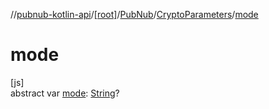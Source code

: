 //[pubnub-kotlin-api](../../../../index.md)/[[root]](../../index.md)/[PubNub](../index.md)/[CryptoParameters](index.md)/[mode](mode.md)

# mode

[js]\
abstract var [mode](mode.md): [String](https://kotlinlang.org/api/core/kotlin-stdlib/kotlin/-string/index.html)?
